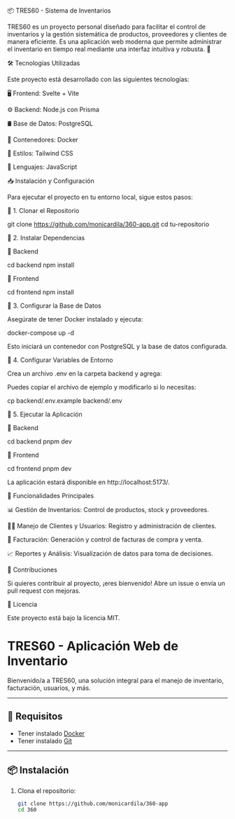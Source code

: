 📦 TRES60 - Sistema de Inventarios

TRES60 es un proyecto personal diseñado para facilitar el control de inventarios y la gestión sistemática de productos, proveedores y clientes de manera eficiente. Es una aplicación web moderna que permite administrar el inventario en tiempo real mediante una interfaz intuitiva y robusta. 🚀

🛠️ Tecnologías Utilizadas

Este proyecto está desarrollado con las siguientes tecnologías:

🖥️ Frontend: Svelte + Vite

⚙️ Backend: Node.js con Prisma

🛢️ Base de Datos: PostgreSQL

🐳 Contenedores: Docker

🎨 Estilos: Tailwind CSS

🔧 Lenguajes: JavaScript

📥 Instalación y Configuración

Para ejecutar el proyecto en tu entorno local, sigue estos pasos:

📌 1. Clonar el Repositorio

git clone https://github.com/monicardila/360-app.git
cd tu-repositorio

📌 2. Instalar Dependencias

🔹 Backend

cd backend
npm install

🔹 Frontend

cd frontend
npm install

📌 3. Configurar la Base de Datos

Asegúrate de tener Docker instalado y ejecuta:

docker-compose up -d

Esto iniciará un contenedor con PostgreSQL y la base de datos configurada.

📌 4. Configurar Variables de Entorno

Crea un archivo .env en la carpeta backend y agrega:

Puedes copiar el archivo de ejemplo y modificarlo si lo necesitas:

cp backend/.env.example backend/.env

📌 5. Ejecutar la Aplicación

🔹 Backend

cd backend
pnpm dev

🔹 Frontend

cd frontend
pnpm dev

La aplicación estará disponible en http://localhost:5173/.

🎯 Funcionalidades Principales

📊 Gestión de Inventarios: Control de productos, stock y proveedores.

🧑‍💼 Manejo de Clientes y Usuarios: Registro y administración de clientes.

📑 Facturación: Generación y control de facturas de compra y venta.

📈 Reportes y Análisis: Visualización de datos para toma de decisiones.

🤝 Contribuciones

Si quieres contribuir al proyecto, ¡eres bienvenido! Abre un issue o envía un pull request con mejoras.

📜 Licencia

Este proyecto está bajo la licencia MIT.

# TRES60 - Aplicación Web de Inventario

Bienvenido/a a TRES60, una solución integral para el manejo de inventario, facturación, usuarios, y más.

---

## 🚀 Requisitos

- Tener instalado [Docker](https://www.docker.com/products/docker-desktop)
- Tener instalado [Git](https://git-scm.com/)

---

## 📦 Instalación

1. Clona el repositorio:
   ```bash
   git clone https://github.com/monicardila/360-app
   cd 360
   ```
